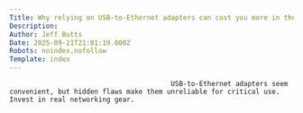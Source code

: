 ```yaml
---
Title: Why relying on USB-to-Ethernet adapters can cost you more in the long run
Description: 
Author: Jeff Butts
Date: 2025-09-21T21:01:19.000Z
Robots: noindex,nofollow
Template: index
---
```


                                            USB-to-Ethernet adapters seem convenient, but hidden flaws make them unreliable for critical use. Invest in real networking gear.
                                        